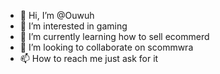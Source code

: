 - 👋 Hi, I’m @Ouwuh
- 👀 I’m interested in gaming
- 🌱 I’m currently learning how to sell ecommerd
- 💞️ I’m looking to collaborate on scommwra
- 📫 How to reach me just ask for it 

<!---
Ouwug/Ouwug is a ✨ special ✨ repository because its `README.md` (this file) appears on your GitHub profile.
You can click the Preview link to take a look at your changes.
--->
